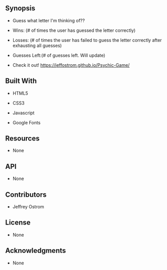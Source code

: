 Synopsis
-------------------------------------------------------------------------------------

- Guess what letter I'm thinking of??

- Wins: (# of times the user has guessed the letter correctly)

- Losses: (# of times the user has failed to guess the letter correctly after       
  exhausting all guesses)

- Guesses Left:(# of guesses left. Will update)

- Check it out! https://jeffostrom.github.io/Psychic-Game/

Built With
-------------------------------------------------------------------------------------

- HTML5

- CSS3

- Javascript

- Google Fonts

Resources
-------------------------------------------------------------------------------------

- None

API
-------------------------------------------------------------------------------------

- None 

Contributors
-------------------------------------------------------------------------------------

- Jeffrey Ostrom

License
-------------------------------------------------------------------------------------

- None

Acknowledgments
-------------------------------------------------------------------------------------
- None




